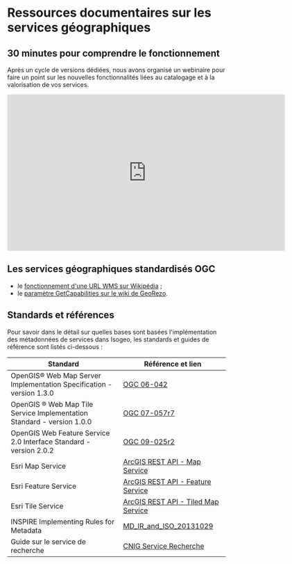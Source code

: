 # Ressources documentaires sur les services géographiques

## 30 minutes pour comprendre le fonctionnement

Après un cycle de versions dédiées, nous avons organisé un webinaire pour faire un point sur les nouvelles fonctionnalités liées au catalogage et à la valorisation de vos services.

<iframe width="640" height="360" src="https://www.youtube.com/embed/QvVlitVdKUU" frameborder="0" allowfullscreen></iframe>

## Les services géographiques standardisés OGC

* le [fonctionnement d'une URL WMS sur Wikipédia](https://fr.wikipedia.org/wiki/Web_Map_Service) ;
* le [paramètre GetCapabilities sur le wiki de GeoRezo](http://georezo.net/wiki/main/standards/wms#les_operations_du_wms).

## Standards et références

Pour savoir dans le détail sur quelles bases sont basées l'implémentation des métadonnées de services dans Isogeo, les standards et guides de référence sont listés ci-dessous :

| Standard | Référence et lien |
| -------- | ----------------- |
| OpenGIS® Web Map Server Implementation Specification - version 1.3.0 | [OGC 06-042](http://portal.opengeospatial.org/files/?artifact_id=14416) |
| OpenGIS ® Web Map Tile Service Implementation Standard - version 1.0.0 | [OGC 07-057r7](http://portal.opengeospatial.org/files/?artifact_id=35326) |
| OpenGIS Web Feature Service 2.0 Interface Standard - version 2.0.2 | [OGC 09-025r2](http://docs.opengeospatial.org/is/09-025r2/09-025r2.html) |
| Esri Map Service | [ArcGIS REST API - Map Service](http://resources.arcgis.com/en/help/arcgis-rest-api/#/Map_Service/02r3000000w2000000/) |
| Esri Feature Service | [ArcGIS REST API - Feature Service](http://resources.arcgis.com/en/help/arcgis-rest-api/#/Feature_Service/02r3000000z2000000/) |
| Esri Tile Service | [ArcGIS REST API - Tiled Map Service](http://resources.arcgis.com/en/help/arcgis-rest-api/#/WMTS_Map_Service/02r300000100000000/) |
| INSPIRE Implementing Rules for Metadata | [MD_IR_and_ISO_20131029](http://inspire.jrc.ec.europa.eu/documents/Metadata/MD_IR_and_ISO_20131029.pdf) |
| Guide sur le service de recherche | [CNIG Service Recherche](http://cnig.gouv.fr/wp-content/uploads/2015/Guide-recherche-INSPIRE1.htm) |
